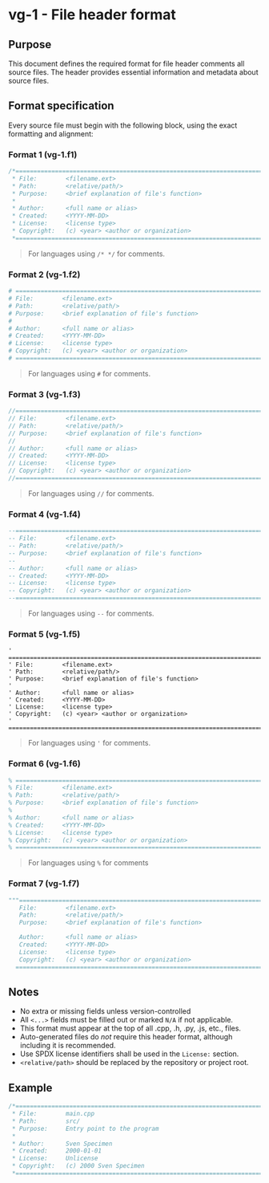 # vg-1 - File header format

## Purpose

This document defines the required format for file header comments all source
files. The header provides essential information and metadata about source
files.

## Format specification

Every source file must begin with the following block, using the exact
formatting and alignment:

### Format 1 (vg-1.f1)

```c
/*==============================================================================
 * File:        <filename.ext>
 * Path:        <relative/path/>
 * Purpose:     <brief explanation of file's function>
 * 
 * Author:      <full name or alias>
 * Created:     <YYYY-MM-DD>
 * License:     <license type>
 * Copyright:   (c) <year> <author or organization>
 *============================================================================*/
```

> For languages using `/* */` for comments.

### Format 2 (vg-1.f2)

```bash
# ==============================================================================
# File:        <filename.ext>
# Path:        <relative/path/>
# Purpose:     <brief explanation of file's function>
#
# Author:      <full name or alias>
# Created:     <YYYY-MM-DD>
# License:     <license type>
# Copyright:   (c) <year> <author or organization>
# ==============================================================================
```

> For languages using `#` for comments.

### Format 3 (vg-1.f3)

```java
//==============================================================================
// File:        <filename.ext>
// Path:        <relative/path/>
// Purpose:     <brief explanation of file's function>
//
// Author:      <full name or alias>
// Created:     <YYYY-MM-DD>
// License:     <license type>
// Copyright:   (c) <year> <author or organization>
//==============================================================================
```

> For languages using `//` for comments.

### Format 4 (vg-1.f4)

```lua
--==============================================================================
-- File:        <filename.ext>
-- Path:        <relative/path/>
-- Purpose:     <brief explanation of file's function>
-- 
-- Author:      <full name or alias>
-- Created:     <YYYY-MM-DD>
-- License:     <license type>
-- Copyright:   (c) <year> <author or organization>
--==============================================================================
```

> For languages using `--` for comments.

### Format 5 (vg-1.f5)

```vba
' ==============================================================================
' File:        <filename.ext>
' Path:        <relative/path/>
' Purpose:     <brief explanation of file's function>
' 
' Author:      <full name or alias>
' Created:     <YYYY-MM-DD>
' License:     <license type>
' Copyright:   (c) <year> <author or organization>
' ==============================================================================
```

> For languages using `'` for comments.

### Format 6 (vg-1.f6)

```latex
% ==============================================================================
% File:        <filename.ext>
% Path:        <relative/path/>
% Purpose:     <brief explanation of file's function>
%
% Author:      <full name or alias>
% Created:     <YYYY-MM-DD>
% License:     <license type>
% Copyright:   (c) <year> <author or organization>
% ==============================================================================
```

> For languages using `%` for comments

### Format 7 (vg-1.f7)

```python
"""=============================================================================
   File:        <filename.ext>
   Path:        <relative/path/>
   Purpose:     <brief explanation of file's function>

   Author:      <full name or alias>
   Created:     <YYYY-MM-DD>
   License:     <license type>
   Copyright:   (c) <year> <author or organization>
  ==========================================================================="""
```

## Notes

* No extra or missing fields unless version-controlled
* All `<...>` fields must be filled out or marked `N/A` if not applicable.
* This format must appear at the top of all .cpp, .h, .py, .js, etc., files.
* Auto-generated files do *not* require this header format, although including it
  is recommended.
* Use SPDX license identifiers shall be used in the `License:` section.
* `<relative/path>` should be replaced by the repository or project root.

## Example

```c
/*==============================================================================
 * File:        main.cpp
 * Path:        src/
 * Purpose:     Entry point to the program
 * 
 * Author:      Sven Specimen
 * Created:     2000-01-01
 * License:     Unlicense
 * Copyright:   (c) 2000 Sven Specimen
 *============================================================================*/
```
